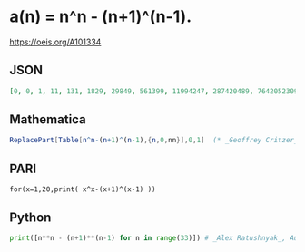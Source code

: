 # a\(n\) \= n^n \- \(n\+1\)^\(n\-1\)\.
https://oeis.org/A101334
## JSON
```JSON
[0, 0, 1, 11, 131, 1829, 29849, 561399, 11994247, 287420489, 7642052309, 223394306387, 7123940054219, 246181194216957, 9165811757198641, 365836296342931439, 15584321022199735823, 705800730789742512401, 33866021217511735389485, 1716275655660313589123979]
```
## Mathematica
```Mathematica
ReplacePart[Table[n^n-(n+1)^(n-1),{n,0,nn}],0,1]  (* _Geoffrey Critzer_, Jan 11 2013 *)
```
## PARI
```PARI
for(x=1,20,print( x^x-(x+1)^(x-1) ))
```
## Python
```Python
print([n**n - (n+1)**(n-1) for n in range(33)]) # _Alex Ratushnyak_, Aug 06 2012
```
